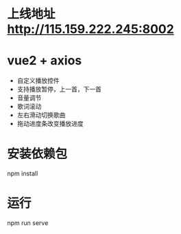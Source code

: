 # 上线地址 http://115.159.222.245:8002
# vue2 + axios
- 自定义播放控件
- 支持播放暂停，上一首，下一首
- 音量调节
- 歌词滚动
- 左右滑动切换歌曲
- 拖动进度条改变播放进度
# 安装依赖包
npm install
# 运行
npm run serve
